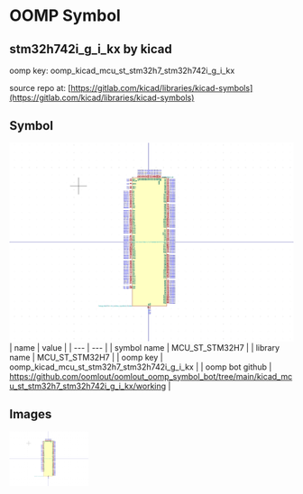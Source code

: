 # OOMP Symbol  
## stm32h742i_g_i_kx  by kicad  
  
oomp key: oomp_kicad_mcu_st_stm32h7_stm32h742i_g_i_kx  
  
source repo at: [https://gitlab.com/kicad/libraries/kicad-symbols](https://gitlab.com/kicad/libraries/kicad-symbols)  
## Symbol  
  
[![working.png](working_600.png)](working.png)  
| name | value | 
| --- | --- | 
| symbol name | MCU_ST_STM32H7 | 
| library name | MCU_ST_STM32H7 | 
| oomp key | oomp_kicad_mcu_st_stm32h7_stm32h742i_g_i_kx | 
| oomp bot github | https://github.com/oomlout/oomlout_oomp_symbol_bot/tree/main/kicad_mcu_st_stm32h7_stm32h742i_g_i_kx/working | 
## Images  
  
[![working.png](working_140.png)](working.png)  
